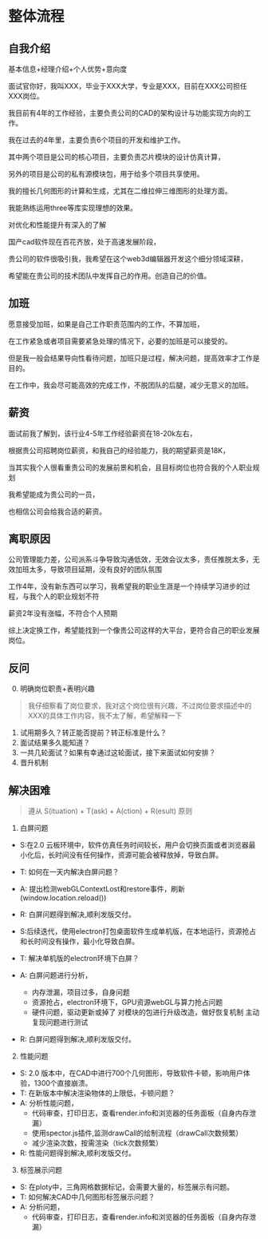 # 整体流程

## 自我介绍

基本信息+经理介绍+个人优势+意向度

面试官你好，我叫XXX，毕业于XXX大学，专业是XXX，目前在XXX公司担任XXX岗位。

我目前有4年的工作经验，主要负责公司的CAD的架构设计与功能实现方向的工作。

我在过去的4年里，主要负责6个项目的开发和维护工作。

其中两个项目是公司的核心项目，主要负责芯片模块的设计仿真计算，

另外的项目是公司的私有源模块包，用于给多个项目共享使用。

我的擅长几何图形的计算和生成，尤其在二维拉伸三维图形的处理方面。

我能熟练运用three等库实现理想的效果。

对优化和性能提升有深入的了解

国产cad软件现在百花齐放，处于高速发展阶段，

贵公司的软件很吸引我，我希望在这个web3d编辑器开发这个细分领域深耕，

希望能在贵公司的技术团队中发挥自己的作用。创造自己的价值。

## 加班

愿意接受加班，如果是自己工作职责范围内的工作，不算加班，

在工作紧急或者项目需要紧急处理的情况下，必要的加班是可以接受的。

但是我一般会结果导向性看待问题，加班只是过程，解决问题，提高效率才工作是目的。

在工作中，我会尽可能高效的完成工作，不脱团队的后腿，减少无意义的加班。

## 薪资

面试前我了解到，该行业4-5年工作经验薪资在18-20k左右，

根据贵公司招聘岗位薪资，和我自己的经验能力，我的期望薪资是18K，

当其实我个人很看重贵公司的发展前景和机会，且目标岗位也符合我的个人职业规划

我希望能成为贵公司的一员，

也相信公司会给我合适的薪资。

## 离职原因

公司管理能力差，公司派系斗争导致沟通低效，无效会议太多，责任推脱太多，无效加班太多，导致项目延期，没有良好的团队氛围

工作4年，没有新东西可以学习，我希望我的职业生涯是一个持续学习进步的过程，与我个人的职业规划不符

薪资2年没有涨幅，不符合个人预期

综上决定换工作，希望能找到一个像贵公司这样的大平台，更符合自己的职业发展岗位。

## 反问

0. 明确岗位职责+表明兴趣

> 我仔细察看了岗位要求，我对这个岗位很有兴趣，不过岗位要求描述中的XXX的具体工作内容，我不太了解，希望解释一下

1. 试用期多久？转正能否提前？转正标准是什么？
2. 面试结果多久能知道？
3. 一共几轮面试？如果有幸通过这轮面试，接下来面试如何安排？
4. 晋升机制


## 解决困难

> 遵从 S(ituation) + T(ask) + A(ction) + R(esult) 原则

1. 白屏问题
* S:在2.0 云板环境中，软件仿真任务时间较长，用户会切换页面或者浏览器最小化后，长时间没有任何操作，资源可能会被释放掉，导致白屏。
* T: 如何在一天内解决白屏问题？
* A: 提出检测webGLContextLost和restore事件，刷新(window.location.reload())
* R: 白屏问题得到解决,顺利发版交付。

* S:后续迭代，使用electron打包桌面软件生成单机版，在本地运行，资源抢占和长时间没有操作，最小化导致白屏。
* T: 解决单机版的electron环境下白屏？
* A: 白屏问题进行分析，
    * 内存泄漏，项目过多，自身问题
    * 资源抢占，electron环境下，GPU资源webGL与算力抢占问题
    * 硬件问题，驱动更新或掉了
    对模块的包进行升级改造，做好恢复机制
    主动复现问题进行测试
* R: 白屏问题得到解决,顺利发版交付。

2. 性能问题
* S: 2.0 版本中，在CAD中进行700个几何图形，导致软件卡顿，影响用户体验，1300个直接崩溃。
* T: 在新版本中解决渲染物体的上限低，卡顿问题？
* A: 分析性能问题，
    * 代码审查，打印日志，查看render.info和浏览器的任务面板（自身内存泄漏）
    * 使用spector.js插件,监测drawCall的绘制流程（drawCall次数频繁）
    * 减少渲染次数，按需渲染（tick次数频繁）
* R: 性能问题得到解决,顺利发版交付。

3. 标签展示问题
* S: 在ploty中，三角网格数据标记，会需要大量的，标签展示有问题。
* T: 如何解决CAD中几何图形标签展示问题？
* A: 分析问题，
    * 代码审查，打印日志，查看render.info和浏览器的任务面板（自身内存泄漏）
